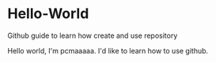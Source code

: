 # Hello-World
Github guide to learn how create and use repository

Hello world,
I'm pcmaaaaa. I'd like to learn how to use github.
